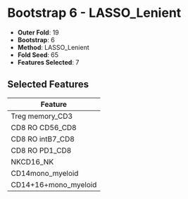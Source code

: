 # Bootstrap 6 - LASSO_Lenient

- **Outer Fold**: 19
- **Bootstrap**: 6
- **Method**: LASSO_Lenient
- **Fold Seed**: 65
- **Features Selected**: 7

## Selected Features

| Feature |
|---------|
| Treg memory_CD3 |
| CD8 RO CD56_CD8 |
| CD8 RO intB7_CD8 |
| CD8 RO PD1_CD8 |
| NKCD16_NK |
| CD14mono_myeloid |
| CD14+16+mono_myeloid |
